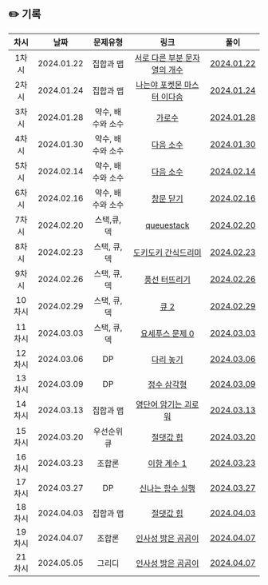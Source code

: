 ## ✏️ 기록   

| 차시 |    날짜    | 문제유형 | 링크 | 풀이 |
|:----:|:---------:|:----:|:-----:|:----:|
| 1차시 | 2024.01.22 |  집합과 맵  |  <a href="https://www.acmicpc.net/problem/11478">서로 다른 부분 문자열의 개수</a>  | <a href="https://github.com/AlgoLeadMe/AlgoLeadMe-6/pull/9">2024.01.22</a> |
| 2차시 | 2024.01.24 |  집합과 맵  |  <a href="https://www.acmicpc.net/problem/1620">나는야 포켓몬 마스터 이다솜</a>  | <a href="https://github.com/AlgoLeadMe/AlgoLeadMe-6/pull/12">2024.01.24</a> |
| 3차시 | 2024.01.28 |  약수, 배수와 소수 |  <a href="https://www.acmicpc.net/problem/2485">가로수</a>  | <a href="https://github.com/AlgoLeadMe/AlgoLeadMe-6/pull/16">2024.01.28</a> |
| 4차시 | 2024.01.30 |  약수, 배수와 소수 |  <a href="https://www.acmicpc.net/problem/4134">다음 소수</a>  | <a href="https://github.com/AlgoLeadMe/AlgoLeadMe-6/pull/18">2024.01.30</a> |
| 5차시 | 2024.02.14 |  약수, 배수와 소수 |  <a href="https://www.acmicpc.net/problem/17103">다음 소수</a>  | <a href="https://github.com/AlgoLeadMe/AlgoLeadMe-6/pull/27">2024.02.14</a> |
| 6차시 | 2024.02.16 |  약수, 배수와 소수 |  <a href="https://www.acmicpc.net/problem/13909">창문 닫기</a>  | <a href="https://github.com/AlgoLeadMe/AlgoLeadMe-6/pull/31">2024.02.16</a> |
| 7차시 | 2024.02.20 |  스택,큐,덱 |  <a href="https://www.acmicpc.net/problem/24511">queuestack</a>  | <a href="https://github.com/AlgoLeadMe/AlgoLeadMe-6/pull/34">2024.02.20</a> |
| 8차시 | 2024.02.23 |  스택, 큐, 덱 |  <a href="https://www.acmicpc.net/problem/12789">도키도키 간식드리미</a>  | <a href="https://github.com/AlgoLeadMe/AlgoLeadMe-6/pull/36">2024.02.23</a> |
| 9차시 | 2024.02.26 |  스택, 큐, 덱 |  <a href="https://www.acmicpc.net/problem/2346">풍선 터뜨리기</a>  | <a href="https://github.com/AlgoLeadMe/AlgoLeadMe-6/pull/42">2024.02.26</a> |
| 10차시 | 2024.02.29 |  스택, 큐, 덱 |  <a href="https://www.acmicpc.net/problem/18258">큐 2</a>  | <a href="https://github.com/AlgoLeadMe/AlgoLeadMe-6/pull/44">2024.02.29</a> |
| 11차시 | 2024.03.03 |  스택, 큐, 덱 |  <a href="https://www.acmicpc.net/problem/11866">요세푸스 문제 0</a>  | <a href="https://github.com/AlgoLeadMe/AlgoLeadMe-6/pull/47">2024.03.03</a> |
| 12차시 | 2024.03.06 | DP |  <a href="https://www.acmicpc.net/problem/1010">다리 놓기</a>  | <a href="https://github.com/AlgoLeadMe/AlgoLeadMe-6/pull/51">2024.03.06</a> |
| 13차시 | 2024.03.09 | DP |  <a href="https://www.acmicpc.net/problem/1932">정수 삼각형</a>  | <a href="https://github.com/AlgoLeadMe/AlgoLeadMe-6/pull/54">2024.03.09</a> |
| 14차시 | 2024.03.13 | 집합과 맵 |  <a href="https://www.acmicpc.net/problem/20920">영단어 암기는 괴로워</a>  | <a href="https://github.com/AlgoLeadMe/AlgoLeadMe-6/pull/59">2024.03.13</a> |
| 15차시 | 2024.03.20 | 우선순위 큐 |  <a href="https://www.acmicpc.net/problem/11286">절댓값 힙</a>  | <a href="https://github.com/AlgoLeadMe/AlgoLeadMe-6/pull/63">2024.03.20</a> |
| 16차시 | 2024.03.23 | 조합론 |  <a href="https://www.acmicpc.net/problem/11050">이항 계수 1 </a>  | <a href="https://github.com/AlgoLeadMe/AlgoLeadMe-6/pull/65">2024.03.23</a> |
| 17차시 | 2024.03.27 | DP |  <a href="https://www.acmicpc.net/problem/9184">신나는 함수 실행</a>  | <a href="https://github.com/AlgoLeadMe/AlgoLeadMe-6/pull/68">2024.03.27</a> |
| 18차시 | 2024.04.03 | 집합과 맵 |  <a href="https://www.acmicpc.net/problem/26069">절댓값 힙</a>  | <a href="https://github.com/AlgoLeadMe/AlgoLeadMe-6/pull/73">2024.04.03</a> |
| 19차시 | 2024.04.07 | 조합론 |  <a href="https://www.acmicpc.net/problem/25192">인사성 밝은 곰곰이</a>  | <a href="https://github.com/AlgoLeadMe/AlgoLeadMe-6/pull/76">2024.04.07</a> |
| 21차시 | 2024.05.05 | 그리디 |  <a href="https://school.programmers.co.kr/learn/courses/30/lessons/42860">인사성 밝은 곰곰이</a>  | <a href="">2024.04.07</a> |

